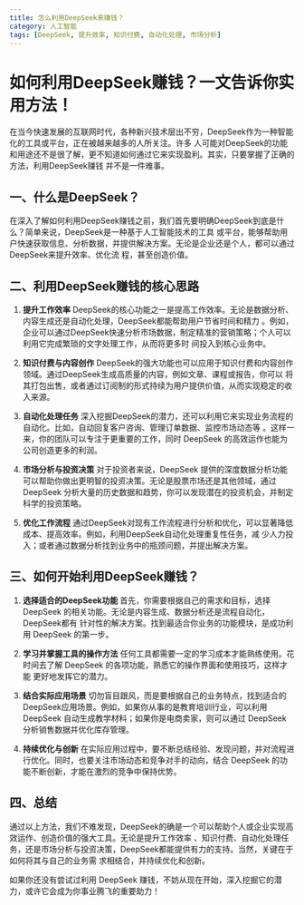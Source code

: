 ```yaml
---
title: 怎么利用DeepSeek来赚钱？
category: 人工智能
tags: [DeepSeek, 提升效率, 知识付费, 自动化处理, 市场分析]
---
```

# 如何利用DeepSeek赚钱？一文告诉你实用方法！

在当今快速发展的互联网时代，各种新兴技术层出不穷，DeepSeek作为一种智能化的工具或平台，正在被越来越多的人所关注。许多
人可能对DeepSeek的功能和用途还不是很了解，更不知道如何通过它来实现盈利。其实，只要掌握了正确的方法，利用DeepSeek赚钱
并不是一件难事。

## 一、什么是DeepSeek？

在深入了解如何利用DeepSeek赚钱之前，我们首先要明确DeepSeek到底是什么？简单来说，DeepSeek是一种基于人工智能技术的工具
或平台，能够帮助用户快速获取信息、分析数据，并提供解决方案。无论是企业还是个人，都可以通过DeepSeek来提升效率、优化流
程，甚至创造价值。

## 二、利用DeepSeek赚钱的核心思路

1. **提升工作效率**
   DeepSeek的核心功能之一是提高工作效率。无论是数据分析、内容生成还是自动化处理，DeepSeek都能帮助用户节省时间和精力
。例如，企业可以通过DeepSeek快速分析市场数据，制定精准的营销策略；个人可以利用它完成繁琐的文字处理工作，从而将更多时
间投入到核心业务中。

2. **知识付费与内容创作**
   DeepSeek的强大功能也可以应用于知识付费和内容创作领域。通过DeepSeek生成高质量的内容，例如文章、课程或报告，你可以
将其打包出售，或者通过订阅制的形式持续为用户提供价值，从而实现稳定的收入来源。

3. **自动化处理任务**
   深入挖掘DeepSeek的潜力，还可以利用它来实现业务流程的自动化。比如，自动回复客户咨询、管理订单数据、监控市场动态等
。这样一来，你的团队可以专注于更重要的工作，同时 DeepSeek 的高效运作也能为公司创造更多的利润。

4. **市场分析与投资决策**
   对于投资者来说，DeepSeek 提供的深度数据分析功能可以帮助你做出更明智的投资决策。无论是股票市场还是其他领域，通过
DeepSeek 分析大量的历史数据和趋势，你可以发现潜在的投资机会，并制定科学的投资策略。

5. **优化工作流程**
   通过DeepSeek对现有工作流程进行分析和优化，可以显著降低成本、提高效率。例如，利用DeepSeek自动化处理重复性任务，减
少人力投入；或者通过数据分析找到业务中的瓶颈问题，并提出解决方案。

## 三、如何开始利用DeepSeek赚钱？

1. **选择适合的DeepSeek功能**
   首先，你需要根据自己的需求和目标，选择 DeepSeek 的相关功能。无论是内容生成、数据分析还是流程自动化，DeepSeek都有
针对性的解决方案。找到最适合你业务的功能模块，是成功利用 DeepSeek 的第一步。

2. **学习并掌握工具的操作方法**
   任何工具都需要一定的学习成本才能熟练使用。花时间去了解 DeepSeek 的各项功能，熟悉它的操作界面和使用技巧，这样才能
更好地发挥它的潜力。

3. **结合实际应用场景**
   切勿盲目跟风，而是要根据自己的业务特点，找到适合的DeepSeek应用场景。例如，如果你从事的是教育培训行业，可以利用
DeepSeek 自动生成教学材料；如果你是电商卖家，则可以通过 DeepSeek 分析销售数据并优化库存管理。

4. **持续优化与创新**
   在实际应用过程中，要不断总结经验、发现问题，并对流程进行优化。同时，也要关注市场动态和竞争对手的动向，结合 DeepSeek 的功能不断创新，才能在激烈的竞争中保持优势。

## 四、总结

通过以上方法，我们不难发现，DeepSeek的确是一个可以帮助个人或企业实现高效运作、创造价值的强大工具。无论是提升工作效率
、知识付费、自动化处理任务，还是市场分析与投资决策，DeepSeek都能提供有力的支持。当然，关键在于如何将其与自己的业务需
求相结合，并持续优化和创新。

如果你还没有尝试过利用 DeepSeek 赚钱，不妨从现在开始，深入挖掘它的潜力，或许它会成为你事业腾飞的重要助力！
